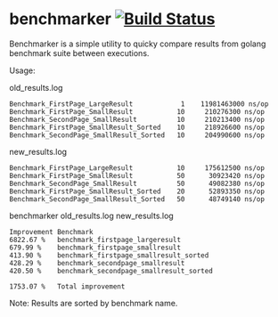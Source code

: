 benchmarker [![Build Status](https://drone.io/github.com/maciejmrowiec/benchmarker/status.png)](https://drone.io/github.com/maciejmrowiec/benchmarker/latest)
===========

Benchmarker is a simple utility to quicky compare results from golang benchmark suite between executions.

Usage:

old_results.log
```
Benchmark_FirstPage_LargeResult	           1	11981463000 ns/op
Benchmark_FirstPage_SmallResult	          10	 210276300 ns/op
Benchmark_SecondPage_SmallResult	      10	 210213400 ns/op
Benchmark_FirstPage_SmallResult_Sorted	  10	 218926600 ns/op
Benchmark_SecondPage_SmallResult_Sorted	  10	 204990600 ns/op
```

new_results.log
```
Benchmark_FirstPage_LargeResult	          10	 175612500 ns/op
Benchmark_FirstPage_SmallResult	          50	  30923420 ns/op
Benchmark_SecondPage_SmallResult	      50	  49082380 ns/op
Benchmark_FirstPage_SmallResult_Sorted	  20	  52893350 ns/op
Benchmark_SecondPage_SmallResult_Sorted	  50	  48749140 ns/op
```

benchmarker old_results.log new_results.log
```
Improvement	Benchmark
6822.67 %	benchmark_firstpage_largeresult
679.99 %	benchmark_firstpage_smallresult
413.90 %	benchmark_firstpage_smallresult_sorted
428.29 %	benchmark_secondpage_smallresult
420.50 %	benchmark_secondpage_smallresult_sorted
		
1753.07 %	Total improvement
```

Note: Results are sorted by benchmark name.